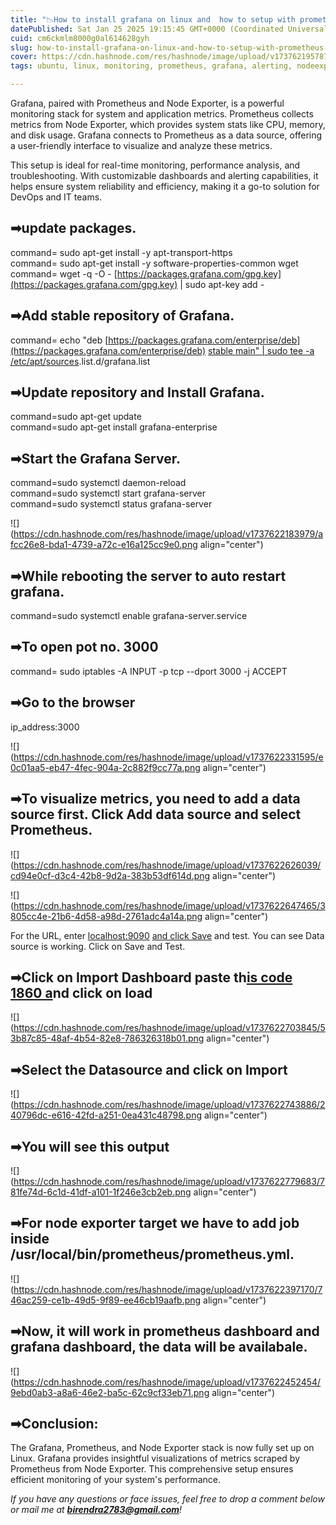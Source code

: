 ```yaml
---
title: "📉How to install grafana on linux and  how to setup with prometheus (whole setup).🚀"
datePublished: Sat Jan 25 2025 19:15:45 GMT+0000 (Coordinated Universal Time)
cuid: cm6ckmlm8000g0al614628gyh
slug: how-to-install-grafana-on-linux-and-how-to-setup-with-prometheus-whole-setup
cover: https://cdn.hashnode.com/res/hashnode/image/upload/v1737621957871/64aae97a-a392-4408-831c-417e81d48f51.jpeg
tags: ubuntu, linux, monitoring, prometheus, grafana, alerting, nodeexporter

---
```


Grafana, paired with Prometheus and Node Exporter, is a powerful monitoring stack for system and application metrics. Prometheus collects metrics from Node Exporter, which provides system stats like CPU, memory, and disk usage. Grafana connects to Prometheus as a data source, offering a user-friendly interface to visualize and analyze these metrics.

This setup is ideal for real-time monitoring, performance analysis, and troubleshooting. With customizable dashboards and alerting capabilities, it helps ensure system reliability and efficiency, making it a go-to solution for DevOps and IT teams.

## ➡**update packages.**

command= sudo apt-get install -y apt-transport-https  
command= sudo apt-get install -y software-properties-common wget  
command= wget -q -O - [https://packages.grafana.com/gpg.key](https://packages.grafana.com/gpg.key) | sudo apt-key add -

## ➡**Add stable repository of Grafana.**

command= echo "deb [https://packages.grafana.com/enterprise/deb](https://packages.grafana.com/enterprise/deb) [stable main" | sudo tee -a /etc/apt/sources](https://packages.grafana.com/enterprise/deb).list.d/grafana.list

## ➡**Update repository and Install Grafana.**

command=sudo apt-get update  
command=sudo apt-get install grafana-enterprise

## ➡**Start the Grafana Server.**

command=sudo systemctl daemon-reload  
command=sudo systemctl start grafana-server  
command=sudo systemctl status grafana-server

![](https://cdn.hashnode.com/res/hashnode/image/upload/v1737622183979/afcc26e8-bda1-4739-a72c-e16a125cc9e0.png align="center")

## ➡**While rebooting the server to auto restart grafana.**

command=sudo systemctl enable grafana-server.service

## ➡**To open pot no. 3000**

command= sudo iptables -A INPUT -p tcp --dport 3000 -j ACCEPT

## ➡Go to the browser

ip\_address:3000

![](https://cdn.hashnode.com/res/hashnode/image/upload/v1737622331595/e0c01aa5-eb47-4fec-904a-2c882f9cc77a.png align="center")

## ➡To visualize metrics, you need to add a data source first. Click Add data source and select Prometheus.

![](https://cdn.hashnode.com/res/hashnode/image/upload/v1737622626039/cd94e0cf-d3c4-42b8-9d2a-383b53df614d.png align="center")

![](https://cdn.hashnode.com/res/hashnode/image/upload/v1737622647465/3805cc4e-21b6-4d58-a98d-2761adc4a14a.png align="center")

For the URL, enter [localhost:9090](http://localhost:9090) [and click Save](http://localhost:9090/) and test. You can see Data source is working. Click on Save and Test.

## ➡Click on Import Dashboard paste th[is code 1860 a](http://localhost:9090/)nd click on load

![](https://cdn.hashnode.com/res/hashnode/image/upload/v1737622703845/53b87c85-48af-4b54-82e8-786326318b01.png align="center")

## ➡Select the Datasource and click on Import

![](https://cdn.hashnode.com/res/hashnode/image/upload/v1737622743886/240796dc-e616-42fd-a251-0ea431c48798.png align="center")

## ➡You will see this output

![](https://cdn.hashnode.com/res/hashnode/image/upload/v1737622779683/781fe74d-6c1d-41df-a101-1f246e3cb2eb.png align="center")

## ➡**For node exporter target we have to add job inside /usr/local/bin/prometheus/prometheus.yml.**

![](https://cdn.hashnode.com/res/hashnode/image/upload/v1737622397170/746ac259-ce1b-49d5-9f89-ee46cb19aafb.png align="center")

## ➡**Now, it will work in prometheus dashboard and grafana dashboard, the data will be availabale.**

![](https://cdn.hashnode.com/res/hashnode/image/upload/v1737622452454/9ebd0ab3-a8a6-46e2-ba5c-62c9cf33eb71.png align="center")

## ➡Conclusion:

The Grafana, Prometheus, and Node Exporter stack is now fully set up on Linux. Grafana provides insightful visualizations of metrics scraped by Prometheus from Node Exporter. This comprehensive setup ensures efficient monitoring of your system's performance.

*If you have any questions or face issues, feel free to drop a comment below or mail me at* [***birendra2783@gmail.com***](mailto:birendra2783@gmail.com)*!*